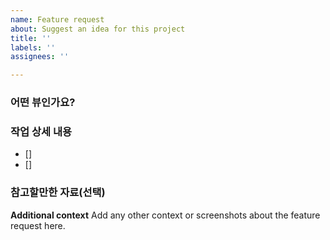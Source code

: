 ```yaml
---
name: Feature request
about: Suggest an idea for this project
title: ''
labels: ''
assignees: ''

---
```


### 어떤 뷰인가요?


### 작업 상세 내용

- [] 
- [] 

### 참고할만한 자료(선택)


**Additional context**
Add any other context or screenshots about the feature request here.
